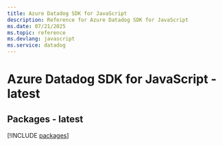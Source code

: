 ```yaml
---
title: Azure Datadog SDK for JavaScript
description: Reference for Azure Datadog SDK for JavaScript
ms.date: 07/21/2025
ms.topic: reference
ms.devlang: javascript
ms.service: datadog
---
```

# Azure Datadog SDK for JavaScript - latest
## Packages - latest
[!INCLUDE [packages](datadog-index.md)]